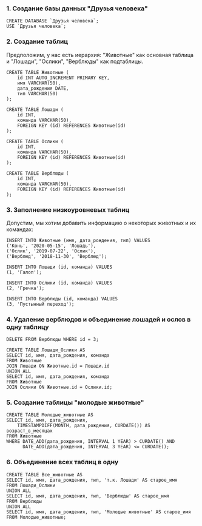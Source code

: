 

### 1. Создание базы данных "Друзья человека"

```
CREATE DATABASE `Друзья человека`;
USE `Друзья человека`;
```

### 2. Создание таблиц

Предположим, у нас есть иерархия: "Животные" как основная таблица и "Лошади", "Ослики", "Верблюды" как подтаблицы.

```
CREATE TABLE Животные (
    id INT AUTO_INCREMENT PRIMARY KEY,
    имя VARCHAR(50),
    дата_рождения DATE,
    тип VARCHAR(50)
);

CREATE TABLE Лошади (
    id INT,
    команда VARCHAR(50),
    FOREIGN KEY (id) REFERENCES Животные(id)
);

CREATE TABLE Ослики (
    id INT,
    команда VARCHAR(50),
    FOREIGN KEY (id) REFERENCES Животные(id)
);

CREATE TABLE Верблюды (
    id INT,
    команда VARCHAR(50),
    FOREIGN KEY (id) REFERENCES Животные(id)
);
```

### 3. Заполнение низкоуровневых таблиц

Допустим, мы хотим добавить информацию о некоторых животных и их командах:

```
INSERT INTO Животные (имя, дата_рождения, тип) VALUES 
('Конь', '2020-05-15', 'Лошадь'),
('Ослик', '2019-07-22', 'Ослик'),
('Верблюд', '2018-11-30', 'Верблюд');

INSERT INTO Лошади (id, команда) VALUES 
(1, 'Галоп');

INSERT INTO Ослики (id, команда) VALUES 
(2, 'Гречка');

INSERT INTO Верблюды (id, команда) VALUES 
(3, 'Пустынный переход');
```

### 4. Удаление верблюдов и объединение лошадей и ослов в одну таблицу

```
DELETE FROM Верблюды WHERE id = 3;

CREATE TABLE Лошади_Ослики AS
SELECT id, имя, дата_рождения, команда
FROM Животные
JOIN Лошади ON Животные.id = Лошади.id
UNION ALL
SELECT id, имя, дата_рождения, команда
FROM Животные
JOIN Ослики ON Животные.id = Ослики.id;
```

### 5. Создание таблицы "молодые животные"

```
CREATE TABLE Молодые_животные AS
SELECT id, имя, дата_рождения, 
    TIMESTAMPDIFF(MONTH, дата_рождения, CURDATE()) AS возраст_в_месяцах
FROM Животные
WHERE DATE_ADD(дата_рождения, INTERVAL 1 YEAR) > CURDATE() AND 
      DATE_ADD(дата_рождения, INTERVAL 3 YEAR) <= CURDATE();
```

### 6. Объединение всех таблиц в одну

```
CREATE TABLE Все_животные AS
SELECT id, имя, дата_рождения, тип, 'т.к. Лошади' AS старое_имя
FROM Лошади_Ослики
UNION ALL
SELECT id, имя, дата_рождения, тип, 'Верблюды' AS старое_имя
FROM Верблюды
UNION ALL
SELECT id, имя, дата_рождения, тип, 'Молодые животные' AS старое_имя
FROM Молодые_животные;
```
